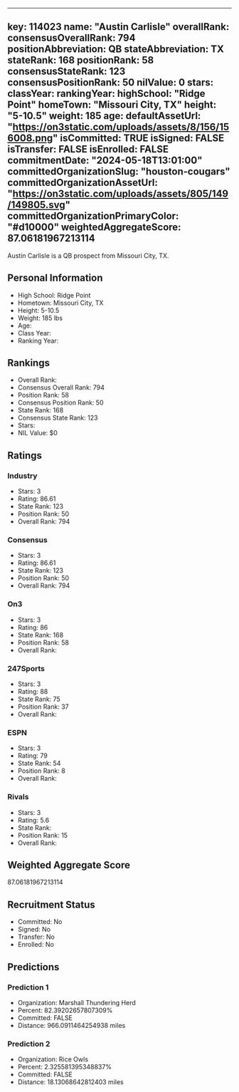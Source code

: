 ---
  key: 114023
  name: "Austin Carlisle"
  overallRank: 
  consensusOverallRank: 794
  positionAbbreviation: QB
  stateAbbreviation: TX
  stateRank: 168
  positionRank: 58
  consensusStateRank: 123
  consensusPositionRank: 50
  nilValue: 0
  stars: 
  classYear: 
  rankingYear: 
  highSchool: "Ridge Point"
  homeTown: "Missouri City, TX"
  height: "5-10.5"
  weight: 185
  age: 
  defaultAssetUrl: "https://on3static.com/uploads/assets/8/156/156008.png"
  isCommitted: TRUE
  isSigned: FALSE
  isTransfer: FALSE
  isEnrolled: FALSE
  commitmentDate: "2024-05-18T13:01:00"
  committedOrganizationSlug: "houston-cougars"
  committedOrganizationAssetUrl: "https://on3static.com/uploads/assets/805/149/149805.svg"
  committedOrganizationPrimaryColor: "#d10000"
  weightedAggregateScore: 87.06181967213114
  ---
  
  Austin Carlisle is a QB prospect from Missouri City, TX.
  
  ## Personal Information
  - High School: Ridge Point
  - Hometown: Missouri City, TX
  - Height: 5-10.5
  - Weight: 185 lbs
  - Age: 
  - Class Year: 
  - Ranking Year: 
  
  ## Rankings
  - Overall Rank: 
  - Consensus Overall Rank: 794
  - Position Rank: 58
  - Consensus Position Rank: 50
  - State Rank: 168
  - Consensus State Rank: 123
  - Stars: 
  - NIL Value: $0
  
  ## Ratings
  
  ### Industry
  - Stars: 3
  - Rating: 86.61
  - State Rank: 123
  - Position Rank: 50
  - Overall Rank: 794
  
  ### Consensus
  - Stars: 3
  - Rating: 86.61
  - State Rank: 123
  - Position Rank: 50
  - Overall Rank: 794
  
  ### On3
  - Stars: 3
  - Rating: 86
  - State Rank: 168
  - Position Rank: 58
  - Overall Rank: 
  
  ### 247Sports
  - Stars: 3
  - Rating: 88
  - State Rank: 75
  - Position Rank: 37
  - Overall Rank: 
  
  ### ESPN
  - Stars: 3
  - Rating: 79
  - State Rank: 54
  - Position Rank: 8
  - Overall Rank: 
  
  ### Rivals
  - Stars: 3
  - Rating: 5.6
  - State Rank: 
  - Position Rank: 15
  - Overall Rank: 
  
  ## Weighted Aggregate Score
  87.06181967213114
  
  ## Recruitment Status
  - Committed: No
  - Signed: No
  - Transfer: No
  - Enrolled: No
  
  
  
  ## Predictions
  
  ### Prediction 1
  - Organization: Marshall Thundering Herd
  - Percent: 82.39202657807309%
  - Committed: FALSE
  - Distance: 966.0911464254938 miles
  
  ### Prediction 2
  - Organization: Rice Owls
  - Percent: 2.325581395348837%
  - Committed: FALSE
  - Distance: 18.13068642812403 miles
  